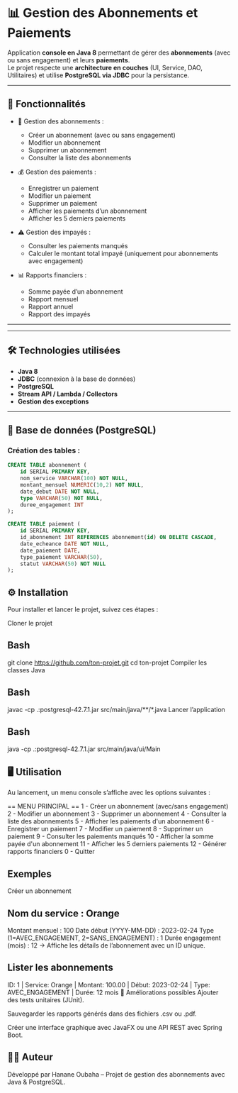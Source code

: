 # 📊 Gestion des Abonnements et Paiements

Application **console en Java 8** permettant de gérer des **abonnements** (avec ou sans engagement) et leurs **paiements**.  
Le projet respecte une **architecture en couches** (UI, Service, DAO, Utilitaires) et utilise **PostgreSQL via JDBC** pour la persistance.

---

## 🚀 Fonctionnalités

- 📌 Gestion des abonnements :
    - Créer un abonnement (avec ou sans engagement)
    - Modifier un abonnement
    - Supprimer un abonnement
    - Consulter la liste des abonnements

- 💰 Gestion des paiements :
    - Enregistrer un paiement
    - Modifier un paiement
    - Supprimer un paiement
    - Afficher les paiements d’un abonnement
    - Afficher les 5 derniers paiements

- ⚠️ Gestion des impayés :
    - Consulter les paiements manqués
    - Calculer le montant total impayé (uniquement pour abonnements avec engagement)

- 📊 Rapports financiers :
    - Somme payée d’un abonnement
    - Rapport mensuel
    - Rapport annuel
    - Rapport des impayés

---


---

## 🛠️ Technologies utilisées

- **Java 8**
- **JDBC** (connexion à la base de données)
- **PostgreSQL**
- **Stream API / Lambda / Collectors**
- **Gestion des exceptions**

---

## 📂 Base de données (PostgreSQL)

### Création des tables :

```sql
CREATE TABLE abonnement (
    id SERIAL PRIMARY KEY,
    nom_service VARCHAR(100) NOT NULL,
    montant_mensuel NUMERIC(10,2) NOT NULL,
    date_debut DATE NOT NULL,
    type VARCHAR(50) NOT NULL,
    duree_engagement INT
);

CREATE TABLE paiement (
    id SERIAL PRIMARY KEY,
    id_abonnement INT REFERENCES abonnement(id) ON DELETE CASCADE,
    date_echeance DATE NOT NULL,
    date_paiement DATE,
    type_paiement VARCHAR(50),
    statut VARCHAR(50) NOT NULL
);
```

## ⚙️ Installation
Pour installer et lancer le projet, suivez ces étapes :

Cloner le projet

## Bash

git clone https://github.com/ton-projet.git
cd ton-projet
Compiler les classes Java

## Bash

javac -cp .:postgresql-42.7.1.jar src/main/java/**/*.java
Lancer l’application

## Bash

java -cp .:postgresql-42.7.1.jar src/main/java/ui/Main
## 🖥️ Utilisation
Au lancement, un menu console s’affiche avec les options suivantes :

== MENU PRINCIPAL ==
1  - Créer un abonnement (avec/sans engagement)
2  - Modifier un abonnement
3  - Supprimer un abonnement
4  - Consulter la liste des abonnements
5  - Afficher les paiements d'un abonnement
6  - Enregistrer un paiement
7  - Modifier un paiement
8  - Supprimer un paiement
9  - Consulter les paiements manqués
10 - Afficher la somme payée d'un abonnement
11 - Afficher les 5 derniers paiements
12 - Générer rapports financiers
0  - Quitter
## Exemples
Créer un abonnement

## Nom du service : Orange
Montant mensuel : 100
Date début (YYYY-MM-DD) : 2023-02-24
Type (1=AVEC_ENGAGEMENT, 2=SANS_ENGAGEMENT) : 1
Durée engagement (mois) : 12
→ Affiche les détails de l’abonnement avec un ID unique.

## Lister les abonnements

ID: 1 | Service: Orange | Montant: 100.00 | Début: 2023-02-24 | Type: AVEC_ENGAGEMENT | Durée: 12 mois
📌 Améliorations possibles
Ajouter des tests unitaires (JUnit).

Sauvegarder les rapports générés dans des fichiers .csv ou .pdf.

Créer une interface graphique avec JavaFX ou une API REST avec Spring Boot.

## 👩‍💻 Auteur
Développé par Hanane Oubaha – Projet de gestion des abonnements avec Java & PostgreSQL.

